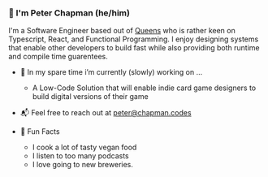 ### :ocean: I'm Peter Chapman (he/him)

I'm a Software Engineer based out of [Queens](https://www.google.com/maps/place/Queens,+NY) who is rather keen on Typescript, React, and Functional Programming. I enjoy designing systems that enable other developers to build fast while also providing both runtime and compile time guarentees.

- :construction_worker: In my spare time i’m currently (slowly) working on ...
  - A Low-Code Solution that will enable indie card game designers to build digital versions of their game  

- :mailbox_with_mail: Feel free to reach out at [peter@chapman.codes](mailto:peter@chapman.codes)

- :tada: Fun Facts
  - I cook a lot of tasty vegan food
  - I listen to too many podcasts
  - I love going to new breweries.
